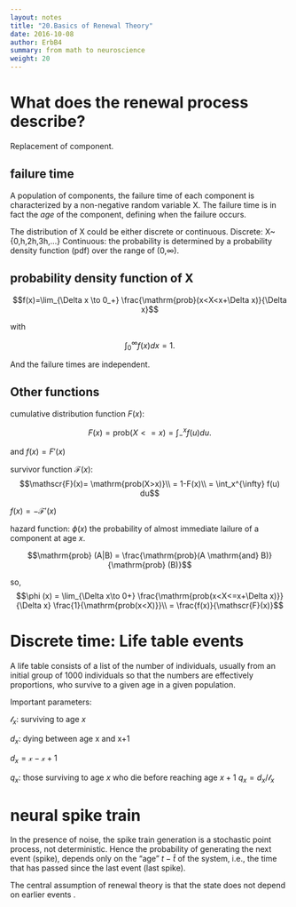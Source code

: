 ```yaml
---
layout: notes
title: "20.Basics of Renewal Theory"
date: 2016-10-08
author: ErbB4
summary: from math to neuroscience
weight: 20
---
```




What does the renewal process describe?
========================================

Replacement of component.

failure time
-------------

A population of components, the failure time of each component is characterized by a non-negative random variable X. The failure time is in fact the *age* of the component, defining when the failure occurs.

The distribution of X could be either discrete or continuous.
Discrete: X~{0,h,2h,3h,...}
Continuous: the probability is determined by a probability density function (pdf) over the range of (0,$\infty$).

probability density function of X
-----------------------------------

$$f(x)=\lim_{\Delta x \to 0_+} \frac{\mathrm{prob}(x<X<x+\Delta x)}{\Delta x}$$

with

$$\int_0^{\infty} f(x) dx =1.$$

And the failure times are independent.

Other functions
------------------

cumulative distribution function $F(x)$:

$$F(x) = \mathrm{prob}(X<=x)
       = \int_-^x f(u) du.$$

and $f(x)=F'(x)$


survivor function $\mathscr{F}(x)$:
$$\mathscr{F}(x)= \mathrm{prob(X>x)}\\
                = 1-F(x)\\
                = \int_x^{\infty} f(u) du$$

$f(x)=-\mathscr{F}'(x)$

hazard function: $\phi (x)$ the probability of almost immediate lailure of a component at age $x$.

$$\mathrm{prob} (A|B) = \frac{\mathrm{prob}(A \mathrm{and} B)}{\mathrm{prob} (B)}$$

so,
$$\phi (x) = \lim_{\Delta x\to 0+} \frac{\mathrm{prob(x<X<=x+\Delta x)}}{\Delta x} \frac{1}{\mathrm{prob(x<X)}}\\
           = \frac{f(x)}{\mathscr{F}(x)}$$


Discrete time: Life table events
=================================

A life table consists of a list of the number of individuals, usually from an initial group of 1000 individuals so that the numbers are effectively proportions, who survive to a given age in a given population.

Important parameters:

$\mathscr{l}_x$: surviving to age $x$

$d_x$: dying between age x and x+1

$d_x = \mathscr{x}-\mathscr{x+1}$

$q_x$: those surviving to age $x$ who die before reaching age $x+1$
$q_x = d_x/\mathscr{l}_x$


neural spike train
====================

 In the presence of noise, the spike train generation is a stochastic point process, not deterministic. Hence the probability of generating the next event (spike), depends only on the “age” $t−\hat t$ of the system, i.e., the time that has passed since the last event (last spike).

The central assumption of renewal theory is that the state does not depend on earlier events .
